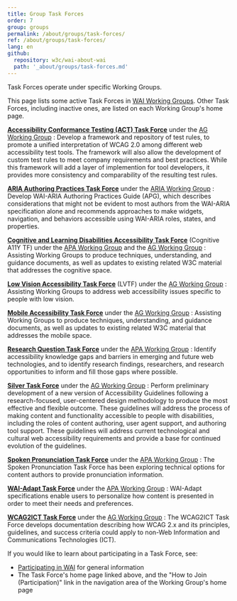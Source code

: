 ```yaml
---
title: Group Task Forces
order: 7
group: groups
permalink: /about/groups/task-forces/
ref: /about/groups/task-forces/
lang: en
github:
  repository: w3c/wai-about-wai
  path: '_about/groups/task-forces.md'
---
```


Task Forces operate under specific Working Groups.

This page lists some active Task Forces in [WAI Working Groups](/about/groups/). Other Task Forces, including inactive
ones, are listed on each Working Group's home page.

**[Accessibility Conformance Testing (ACT) Task Force](/about/groups/task-forces/conformance-testing/)** under the [AG Working Group](/about/groups/agwg/)
:   Develop a framework and repository of test rules, to promote a
    unified interpretation of WCAG 2.0 among different web accessibility
    test tools. The framework will also allow the development of custom
    test rules to meet company requirements and best practices. While
    this framework will add a layer of implemention for tool developers,
    it provides more consistency and comparability of the resulting test
    rules.
    
**[ARIA Authoring Practices Task Force](/about/groups/task-forces/practices/)** under the [ARIA Working Group](/about/groups/ariawg/)
:   Develop WAI-ARIA Authoring Practices Guide (APG), which describes considerations that might 
    not be evident to most authors from the WAI-ARIA specification  alone and recommends 
    approaches to make widgets, navigation, and behaviors accessible using WAI-ARIA roles,
    states, and properties.    

**[Cognitive and Learning Disabilities Accessibility Task Force](/about/groups/task-forces/coga/)** (Cognitive A11Y TF) under the [APA Working Group](/about/groups/apawg/) and the [AG Working Group](/about/groups/agwg/)
:   Assisting Working Groups to produce techniques, understanding, and
    guidance documents, as well as updates to existing related W3C
    material that addresses the cognitive space.

**[Low Vision Accessibility Task Force](/about/groups/task-forces/low-vision-a11y-tf/)** (LVTF) under the [AG Working Group](/about/groups/agwg/)
:   Assisting Working Groups to address web accessibility issues
    specific to people with low vision.

**[Mobile Accessibility Task Force](/about/groups/task-forces/matf/)** under the [AG Working Group](/about/groups/agwg/)
:   Assisting Working Groups to produce techniques, understanding, and
    guidance documents, as well as updates to existing related W3C
    material that addresses the mobile space.

**[Research Question Task Force](/about/groups/task-forces/research-questions/)** under the [APA Working Group](/about/groups/apawg/)
:   Identify accessibility knowledge gaps and barriers in emerging and
    future web technologies, and to identify research findings,
    researchers, and research opportunities to inform and fill those
    gaps where possible.

**[Silver Task Force](/about/groups/task-forces/silver/)** under the [AG Working Group](/about/groups/agwg/)
:   Perform preliminary development of a new version of Accessibility
    Guidelines following a research-focused, user-centered design
    methodology to produce the most effective and flexible outcome.
    These guidelines will address the process of making content and
    functionality accessible to people with disabilities, including the
    roles of content authoring, user agent support, and authoring tool
    support. These guidelines will address current technological and
    cultural web accessibility requirements and provide a base for
    continued evolution of the guidelines.
    
**[Spoken Pronunciation Task Force](/about/groups/task-forces/pronunciation/)** under the [APA Working Group](/about/groups/apawg/)
:   The Spoken Pronunciation Task Force has been exploring technical options for content authors to provide pronunciation information.

**[WAI-Adapt Task Force](/about/groups/task-forces/personalization/)** under the [APA Working Group](/about/groups/apawg/)
:   WAI-Adapt specifications enable users to personalize how content is presented in order to meet their needs and preferences.

**[WCAG2ICT Task Force](/about/groups/task-forces/wcag2ict/)** under the [AG Working Group](/about/groups/agwg/)
:   The WCAG2ICT Task Force develops documentation 
    describing how WCAG 2.x and its principles, guidelines, and success 
    criteria could apply to non-Web Information and Communications 
    Technologies (ICT).

If you would like to learn about participating in a Task Force, see:
-   [Participating in WAI](/about/participating/) for general
    information
-   The Task Force's home page linked above, and the "How to Join
    (Participation)" link in the navigation area of the Working Group's
    home page
